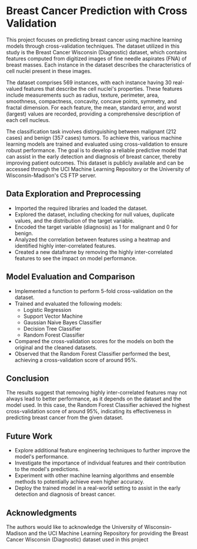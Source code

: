 # **Breast Cancer Prediction with Cross Validation**

This project focuses on predicting breast cancer using machine learning models through cross-validation techniques. The dataset utilized in this study is the Breast Cancer Wisconsin (Diagnostic) dataset, which contains features computed from digitized images of fine needle aspirates (FNA) of breast masses. Each instance in the dataset describes the characteristics of cell nuclei present in these images. 

The dataset comprises 569 instances, with each instance having 30 real-valued features that describe the cell nuclei's properties. These features include measurements such as radius, texture, perimeter, area, smoothness, compactness, concavity, concave points, symmetry, and fractal dimension. For each feature, the mean, standard error, and worst (largest) values are recorded, providing a comprehensive description of each cell nucleus. 

The classification task involves distinguishing between malignant (212 cases) and benign (357 cases) tumors. To achieve this, various machine learning models are trained and evaluated using cross-validation to ensure robust performance. The goal is to develop a reliable predictive model that can assist in the early detection and diagnosis of breast cancer, thereby improving patient outcomes. This dataset is publicly available and can be accessed through the UCI Machine Learning Repository or the University of Wisconsin-Madison's CS FTP server.

## **Data Exploration and Preprocessing**

- Imported the required libraries and loaded the dataset.
- Explored the dataset, including checking for null values, duplicate values, and the distribution of the target variable.
- Encoded the target variable (diagnosis) as 1 for malignant and 0 for benign.
- Analyzed the correlation between features using a heatmap and identified highly inter-correlated features.
- Created a new dataframe by removing the highly inter-correlated features to see the impact on model performance.

## **Model Evaluation and Comparison**

- Implemented a function to perform 5-fold cross-validation on the dataset.
- Trained and evaluated the following models:
    - Logistic Regression
    - Support Vector Machine
    - Gaussian Naive Bayes Classifier
    - Decision Tree Classifier
    - Random Forest Classifier
- Compared the cross-validation scores for the models on both the original and the cleaned datasets.
- Observed that the Random Forest Classifier performed the best, achieving a cross-validation score of around 95%.

## **Conclusion**
The results suggest that removing highly inter-correlated features may not always lead to better performance, as it depends on the dataset and the model used. In this case, the Random Forest Classifier achieved the highest cross-validation score of around 95%, indicating its effectiveness in predicting breast cancer from the given dataset.

## **Future Work**
- Explore additional feature engineering techniques to further improve the model's performance.
- Investigate the importance of individual features and their contribution to the model's predictions.
- Experiment with other machine learning algorithms and ensemble methods to potentially achieve even higher accuracy.
- Deploy the trained model in a real-world setting to assist in the early detection and diagnosis of breast cancer.

## **Acknowledgments**
The authors would like to acknowledge the University of Wisconsin-Madison and the UCI Machine Learning Repository for providing the Breast Cancer Wisconsin (Diagnostic) dataset used in this project